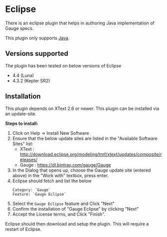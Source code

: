 # Eclipse

There is an eclipse plugin that helps in authoring Java implementation of Gauge specs.

This plugin only supports [Java](language_features/java/java.md).

## Versions supported

The plugin has been tested on  below versions of Eclipse
- 4.4 (Luna)
- 4.3.2 (Kepler SR2)

## Installation

This plugin depends on XText 2.6 or newer. This plugin can be installed via an update-site.

**Steps to install:**

1. Click on Help -> Install New Software
2. Ensure that the below update sites are listed in the "Available Software Sites" list:
    - XText : http://download.eclipse.org/modeling/tmf/xtext/updates/composite/releases/
    - Gauge : https://dl.bintray.com/gauge/Gauge
3. In the Dialog that opens up, choose the Gauge update site (entered above) in the "Work with" textbox, press enter.
4. Eclipse should fetch and list the below
    ```
    Category: `Gauge`
    Feature: `Gauge Eclipse`
    ```
5. Select the `Gauge Eclipse` feature and Click "Next"
6. Confirm the installation of "Gauge Eclipse" by clicking "Next"
7. Accept the License terms, and Click "Finish".

Eclipse should then download and setup the plugin. This will require a restart of Eclipse.
